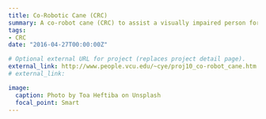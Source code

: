 ```yaml
---
title: Co-Robotic Cane (CRC)
summary: A co-robot cane (CRC) to assist a visually impaired person for wayfinding and obstacle avoidance.
tags:
- CRC
date: "2016-04-27T00:00:00Z"

# Optional external URL for project (replaces project detail page).
external_link: http://www.people.vcu.edu/~cye/proj10_co-robot_cane.htm
# external_link:

image:
  caption: Photo by Toa Heftiba on Unsplash
  focal_point: Smart
---
```

